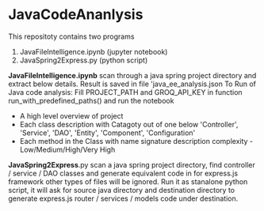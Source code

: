 # JavaCodeAnanlysis
This repositoty contains two programs
1. JavaFileIntelligence.ipynb (jupyter notebook)
2. JavaSpring2Express.py (python script)

**JavaFileIntelligence.ipynb** scan through a java spring project directory and extract below details. Result is saved in file 'java_ee_analysis.json
To Run of Java code analysis: Fill PROJECT_PATH and GROQ_API_KEY in function run_with_predefined_paths() and run the notebook
- A high level overview of project
- Each class description with Catagoty out of one below 
            'Controller',
            'Service',
            'DAO',
            'Entity',
            'Component',
            'Configuration'
- Each method in the Class with
           name
           signature
           description
           complexity - Low/Medium/High/Very High

  
**JavaSpring2Express**.py scan a java spring project directory, find controller / service / DAO classes and generate equivalent code in for express.js framework other types of files will be ignored.
Run it as stanalone python script, it will ask for source java directory and destination directory to generate express.js router / services / models code under destination.

